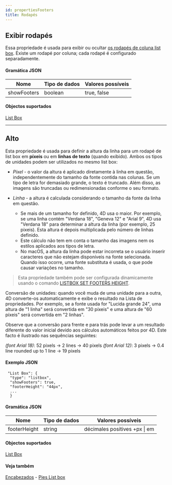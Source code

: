 ```yaml
---
id: propertiesFooters
title: Rodapés
---
```


## Exibir rodapés

Essa propriedade é usada para exibir ou ocultar [os rodapés de coluna list box](listbox_overview.md#list-box-footers). Existe um rodapé por coluna; cada rodapé é configurado separadamente.

#### Gramática JSON

| Nome        | Tipo de dados | Valores possíveis |
| ----------- | ------------- | ----------------- |
| showFooters | boolean       | true, false       |

#### Objectos suportados

[List Box](listbox_overview.md)

---

## Alto

Esta propriedade é usada para definir a altura da linha para um rodapé de list box em **píxeis** ou em **linhas de texto** (quando exibido). Ambos os tipos de unidades podem ser utilizados no mesmo list box:

- _Píxel_ - o valor da altura é aplicado diretamente à linha em questão, independentemente do tamanho da fonte contida nas colunas. Se um tipo de letra for demasiado grande, o texto é truncado. Além disso, as imagens são truncadas ou redimensionadas conforme o seu formato.

- _Linha_ - a altura é calculada considerando o tamanho da fonte da linha em questão.
  - Se mais de um tamanho for definido, 4D usa o maior. Por exemplo, se uma linha contém "Verdana 18", "Geneva 12" e "Arial 9", 4D usa "Verdana 18" para determinar a altura da linha (por exemplo, 25 pixeis). Esta altura é depois multiplicada pelo número de linhas definido.
  - Este cálculo não tem em conta o tamanho das imagens nem os estilos aplicados aos tipos de letra.
  - No macOS, a altura da linha pode estar incorreta se o usuário inserir caracteres que não estejam disponíveis na fonte selecionada. Quando isso ocorre, uma fonte substituta é usada, o que pode causar variações no tamanho.

> Esta propriedade também pode ser configurada dinamicamente usando o comando [LISTBOX SET FOOTERS HEIGHT](https://doc.4d.com/4Dv17R6/4D/17-R6/List-box-footer-specific-properties.300-4354808.en.html).

Conversão de unidades: quando você muda de uma unidade para a outra, 4D converte-os automaticamente e exibe o resultado na Lista de propriedades. Por exemplo, se a fonte usada for "Lucida grande 24", uma altura de "1 linha" será convertida em "30 píxeis" e uma altura de "60 píxeis" será convertida em "2 linhas".

Observe que a conversão para frente e para trás pode levar a um resultado diferente do valor inicial devido aos cálculos automáticos feitos por 4D. Este facto é ilustrado nas sequências seguintes:

_(font Arial 18)_: 52 pixels -> 2 lines -> 40 pixels _(font Arial 12)_: 3 pixels -> 0.4 line rounded up to 1 line -> 19 pixels

#### Exemplo JSON

```
 "List Box": {
  "type": "listbox",
  "showFooters": true,
  "footerHeight": "44px",  
  ...
  }
```

#### Gramática JSON

| Nome         | Tipo de dados | Valores possíveis             |
| ------------ | ------------- | ----------------------------- |
| footerHeight | string        | décimales positives +px \| em |

#### Objectos suportados

[List Box](listbox_overview.md)

#### Veja também

[Encabezados](properties_Headers.md) - [Pies List box](listbox_overview.md#list-box-footers)
